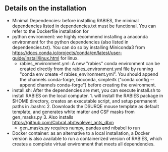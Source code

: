 ## Details on the installation

* Minimal Dependencies: before installing RABIES, the minimal dependencies listed in dependencies.txt must be functional. You can refer to the Dockerfile installation for
* python environment: we highly recommend installing a anaconda environment for the python dependencies (also listed in dependencies.txt). You can do so by installing Miniconda3 from https://docs.conda.io/projects/conda/en/latest/user-guide/install/linux.html for linux.
    * rabies_environment.yml: A new "rabies" conda environment can be created directly from the rabies_environment.yml file by running "conda env create -f rabies_environment.yml". You should append the channels conda-forge, bioconda, simpleitk ("conda config --append channels conda-forge") before creating the environment.
* install.sh: After the dependencies are met, you can execute install.sh to install RABIES on the local computer. 1. will install the RABIES package in $HOME directory, creates an executable script, and setup permanent paths in .bashrc 2. Downloads the DSURQE mouse template as default template, and generates white matter and CSF masks from gen_masks.py 3. Also installs https://github.com/CobraLab/twolevel_ants_dbm
    * gen_masks.py requires numpy, pandas and nibabel to run
* Docker container: as an alternative to a local installation, a Docker version is also available to run a containerized version of RABIES, which creates a complete virtual environment that meets all dependencies.
